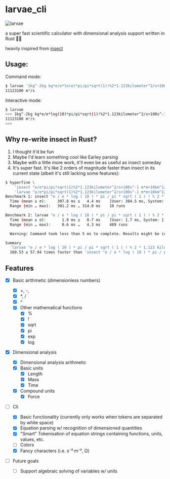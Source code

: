 # larvae_cli

![larvae](https://gitlab.com/uploads/-/system/project/avatar/32538279/larvae.jpg?width=64)

a super fast scientific calculator with dimensional analysis support written in Rust 🦀🐛

heavily inspired from [insect](https://github.com/sharkdp/insect)

## Usage:

Command mode:

```bash
$ larvae '1kg^-2kg kg*e/e*ln(e)*pi/pi*sqrt(1)!%2*1.123kilometer^2/s+100s^-1m*m+10km^2/s-0m^2/s-> m^3/m/s'
11123100 m²/s
```

Interactive mode:

```bash
$ larvae
>>> 1kg^-2kg kg*e/e*log(10)*pi/pi*sqrt(1)!%2*1.123kilometer^2/s+100s^-1m*m+10km^2/s-0m^2/s-> m^3/m/s
11123100 m²/s
>>>
```

## Why re-write insect in Rust?

1. I thought it'd be fun
2. Maybe I'd learn something cool like Earley parsing
3. Maybe with a little more work, it'll even be as useful as insect someday
4. It's super fast. It's like 2 orders of magnitude faster than insect in its current state (albeit it's still lacking some features):

```bash
$ hyperfine \
    'insect "e/e*pi/pi*sqrt(1)%2*1.123kilometer^2/s+100s^-1 m*m+10km^2/s-0m^2/s->m^3/m/s"' \
    'larvae "e/e*pi/pi*sqrt(1)%2*1.123kilometer^2/s+100s^-1 m*m+10km^2/s-0m^2/s->m^3/m/s"'
Benchmark 1: insect "e / e * log ( 10 ) * pi / pi * sqrt ( 1 ) ! % 2 * 1.123 kilometer ^ 2 / s + 100 s ^ -1 m * m + 10 km ^ 2 / s - 0 m ^ 2 / s -> m ^ 3 / m / s"
  Time (mean ± σ):     307.8 ms ±   4.4 ms    [User: 384.5 ms, System: 29.0 ms]
  Range (min … max):   301.2 ms … 314.0 ms    10 runs

Benchmark 2: larvae "e / e * log ( 10 ) * pi / pi * sqrt ( 1 ) ! % 2 * 1.123 kilometer ^ 2 / s + 100 s ^ -1 m * m + 10 km ^ 2 / s - 0 m ^ 2 / s -> m ^ 3 / m / s"
  Time (mean ± σ):       1.9 ms ±   0.7 ms    [User: 1.7 ms, System: 1.3 ms]
  Range (min … max):     0.6 ms …   4.3 ms    489 runs

  Warning: Command took less than 5 ms to complete. Results might be inaccurate.

Summary
  'larvae "e / e * log ( 10 ) * pi / pi * sqrt ( 1 ) ! % 2 * 1.123 kilometer ^ 2 / s + 100 s ^ -1 m * m + 10 km ^ 2 / s - 0 m ^ 2 / s -> m ^ 3 / m / s"' ran
  160.53 ± 57.94 times faster than 'insect "e / e * log ( 10 ) * pi / pi * sqrt ( 1 ) ! % 2 * 1.123 kilometer ^ 2 / s + 100 s ^ -1 m * m + 10 km ^ 2 / s - 0 m ^ 2 / s -> m ^ 3 / m / s"'
```

## Features

- [x] Basic arithmetic (dimensionless numbers)

  - [x] +, -,
  - [x] \*, /
  - [x] ^
  - [x] Other mathematical functions
    - [x] %
    - [x] !
    - [x] sqrt
    - [x] pi
    - [x] exp
    - [x] log

- [x] Dimensional analysis
  - [x] Dimensional analysis arithmetic
  - [x] Basic units
    - [x] Length
    - [x] Mass
    - [x] Time
  - [x] Compound units
    - [x] Force
- [ ] Cli
  - [x] Basic functionality (currently only works when tokens are separated by white space)
  - [x] Equation parsing w/ recognition of dimensioned quantities
  - [x] "Smart" Tokenisation of equation strings containing functions, units, values, etc.
  - [ ] Colors
  - [x] Fancy characters (i.e. s⁻³·m⁻², Ω)
- [ ] Future goals
  - [ ] Support algebraic solving of variables w/ units
